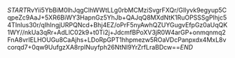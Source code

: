 $START$RvYii5YbBiM0lhJqgClhWWtLLg0rbMCMziSvgrFXQr/GIlyvk9egyup5CqpeZc9AaJ+5XR6BiWY3HapnGz5YhJb+QAJqQ8MXdNtK1RuOPSSSgPlhjc54TInlus30r/qIhIngjURPQNcd+Bhj4EZ/oPrF5nyAwhQZUYGugvEfpGz0aUqQK1WY//nkUa3qRr+AdLlC02k9+t0Ti2j+JdcmfBPoXV3jR0W4arGP+onmqnmq2FnA8vrIELHOUGu8CaAjhs+LDoRpGPT1hhpmezw5ROaVDcPanpxdx4MxL8vcorqd7+0qw9UufgzXA8rpINuyfph26NtNI9YrZrfLraBDcw==$END$